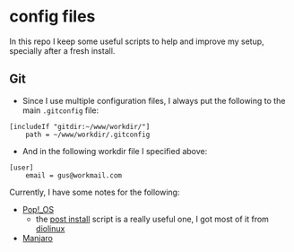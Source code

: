 # config files

In this repo I keep some useful scripts to help and improve my setup, specially after a fresh install.

## Git 
- Since I use multiple configuration files, I always put the following to the main `.gitconfig` file:
```
[includeIf "gitdir:~/www/workdir/"]
    path = ~/www/workdir/.gitconfig
```
- And in the following workdir file I specified above:
```
[user]
    email = gus@workmail.com
```

Currently, I have some notes for the following:

- [Pop!_OS](./pop_os/)
  - the [post install](./pop_os/postinstall.sh) script is a really useful one, I got most of it from [diolinux](https://github.com/Diolinux/pop-os-postinstall)
- [Manjaro](./manjaro/)
